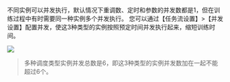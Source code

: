 不同实例可以并发执行，默认情况下重调数、定时和参数的并发数都是1，但在训练过程中有时需要同一种实例多个并发执行。 您可以通过【任务流设置】>【并发设置】配置并发，使这3种类型的实例按照预定时间并发执行起来，缩短训练时间。

![](https://main.qcloudimg.com/raw/5c41d4951c592488bca1c13a2ebacd29.png)
>多种调度类型实例并发总数是6，即这3种类型的实例并发数加在一起不能超过6个。



